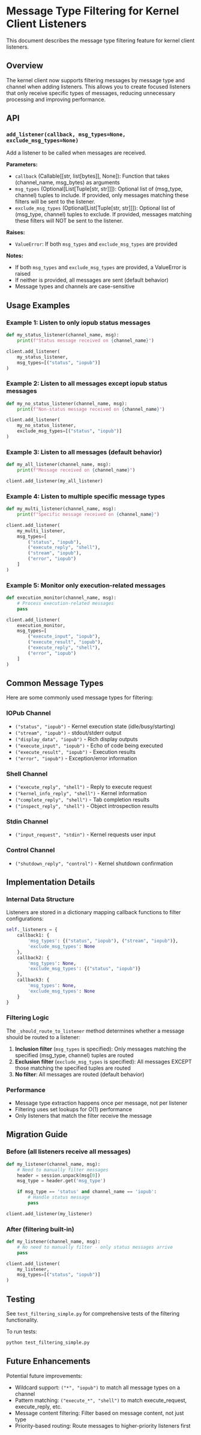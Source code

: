 # Message Type Filtering for Kernel Client Listeners

This document describes the message type filtering feature for kernel client listeners.

## Overview

The kernel client now supports filtering messages by message type and channel when adding listeners. This allows you to create focused listeners that only receive specific types of messages, reducing unnecessary processing and improving performance.

## API

### `add_listener(callback, msg_types=None, exclude_msg_types=None)`

Add a listener to be called when messages are received.

**Parameters:**

- `callback` (Callable[[str, list[bytes]], None]): Function that takes (channel_name, msg_bytes) as arguments
- `msg_types` (Optional[List[Tuple[str, str]]]): Optional list of (msg_type, channel) tuples to include. If provided, only messages matching these filters will be sent to the listener.
- `exclude_msg_types` (Optional[List[Tuple[str, str]]]): Optional list of (msg_type, channel) tuples to exclude. If provided, messages matching these filters will NOT be sent to the listener.

**Raises:**
- `ValueError`: If both `msg_types` and `exclude_msg_types` are provided

**Notes:**
- If both `msg_types` and `exclude_msg_types` are provided, a ValueError is raised
- If neither is provided, all messages are sent (default behavior)
- Message types and channels are case-sensitive

## Usage Examples

### Example 1: Listen to only iopub status messages

```python
def my_status_listener(channel_name, msg):
    print(f"Status message received on {channel_name}")

client.add_listener(
    my_status_listener,
    msg_types=[("status", "iopub")]
)
```

### Example 2: Listen to all messages except iopub status messages

```python
def my_no_status_listener(channel_name, msg):
    print(f"Non-status message received on {channel_name}")

client.add_listener(
    my_no_status_listener,
    exclude_msg_types=[("status", "iopub")]
)
```

### Example 3: Listen to all messages (default behavior)

```python
def my_all_listener(channel_name, msg):
    print(f"Message received on {channel_name}")

client.add_listener(my_all_listener)
```

### Example 4: Listen to multiple specific message types

```python
def my_multi_listener(channel_name, msg):
    print(f"Specific message received on {channel_name}")

client.add_listener(
    my_multi_listener,
    msg_types=[
        ("status", "iopub"),
        ("execute_reply", "shell"),
        ("stream", "iopub"),
        ("error", "iopub")
    ]
)
```

### Example 5: Monitor only execution-related messages

```python
def execution_monitor(channel_name, msg):
    # Process execution-related messages
    pass

client.add_listener(
    execution_monitor,
    msg_types=[
        ("execute_input", "iopub"),
        ("execute_result", "iopub"),
        ("execute_reply", "shell"),
        ("error", "iopub")
    ]
)
```

## Common Message Types

Here are some commonly used message types for filtering:

### IOPub Channel
- `("status", "iopub")` - Kernel execution state (idle/busy/starting)
- `("stream", "iopub")` - stdout/stderr output
- `("display_data", "iopub")` - Rich display outputs
- `("execute_input", "iopub")` - Echo of code being executed
- `("execute_result", "iopub")` - Execution results
- `("error", "iopub")` - Exception/error information

### Shell Channel
- `("execute_reply", "shell")` - Reply to execute request
- `("kernel_info_reply", "shell")` - Kernel information
- `("complete_reply", "shell")` - Tab completion results
- `("inspect_reply", "shell")` - Object introspection results

### Stdin Channel
- `("input_request", "stdin")` - Kernel requests user input

### Control Channel
- `("shutdown_reply", "control")` - Kernel shutdown confirmation

## Implementation Details

### Internal Data Structure

Listeners are stored in a dictionary mapping callback functions to filter configurations:

```python
self._listeners = {
    callback1: {
        'msg_types': {("status", "iopub"), ("stream", "iopub")},
        'exclude_msg_types': None
    },
    callback2: {
        'msg_types': None,
        'exclude_msg_types': {("status", "iopub")}
    },
    callback3: {
        'msg_types': None,
        'exclude_msg_types': None
    }
}
```

### Filtering Logic

The `_should_route_to_listener` method determines whether a message should be routed to a listener:

1. **Inclusion filter** (`msg_types` is specified): Only messages matching the specified (msg_type, channel) tuples are routed
2. **Exclusion filter** (`exclude_msg_types` is specified): All messages EXCEPT those matching the specified tuples are routed
3. **No filter**: All messages are routed (default behavior)

### Performance

- Message type extraction happens once per message, not per listener
- Filtering uses set lookups for O(1) performance
- Only listeners that match the filter receive the message

## Migration Guide

### Before (all listeners receive all messages)

```python
def my_listener(channel_name, msg):
    # Need to manually filter messages
    header = session.unpack(msg[0])
    msg_type = header.get('msg_type')

    if msg_type == 'status' and channel_name == 'iopub':
        # Handle status message
        pass

client.add_listener(my_listener)
```

### After (filtering built-in)

```python
def my_listener(channel_name, msg):
    # No need to manually filter - only status messages arrive
    pass

client.add_listener(
    my_listener,
    msg_types=[("status", "iopub")]
)
```

## Testing

See `test_filtering_simple.py` for comprehensive tests of the filtering functionality.

To run tests:
```bash
python test_filtering_simple.py
```

## Future Enhancements

Potential future improvements:
- Wildcard support: `("*", "iopub")` to match all message types on a channel
- Pattern matching: `("execute_*", "shell")` to match execute_request, execute_reply, etc.
- Message content filtering: Filter based on message content, not just type
- Priority-based routing: Route messages to higher-priority listeners first
